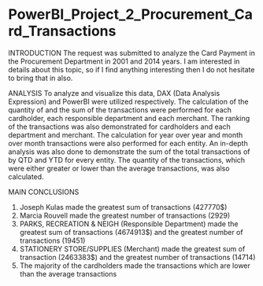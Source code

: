 # PowerBI_Project_2_Procurement_Card_Transactions

INTRODUCTION
The request was submitted to analyze the Card Payment in the Procurement Department in 2001 and 2014 years.
I am interested in details about this topic, so if I find anything interesting then I do not hesitate to bring that in also. 

ANALYSIS
To analyze and visualize this data, DAX (Data Analysis Expression) and PowerBI were utilized respectively.
The calculation of the quantity of and the sum of the transactions were performed for each cardholder, each responsible department and each merchant.
The ranking of the transactions was also demonstrated for cardholders and each department and merchant. 
The calculation for year over year and month over month transactions were also performed for each entity.
An in-depth analysis was also done to demonstrate the sum of the total transactions of by QTD and YTD for every entity.
The quantity of the transactions, which were either greater or lower than the average transactions, was also calculated.


MAIN CONCLUSIONS
1.	Joseph Kulas made the greatest sum of transactions (427770$)
2.	Marcia Rouvell made the greatest number of transactions (2929)
3.	PARKS, RECREATION & NEIGH (Responsible Department) made the greatest sum of transactions (4674913$) and the greatest number of transactions (19451)
4.	STATIONERY STORE/SUPPLIES (Merchant) made the greatest sum of transaction (2463383$) and the greatest number of transactions (14714)
5.	The majority of the cardholders made the transactions which are lower than the average transactions
